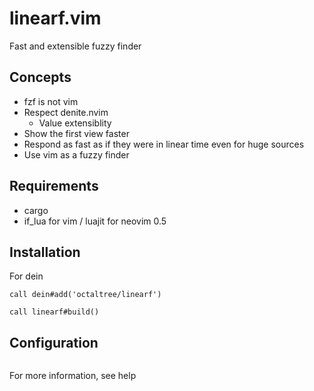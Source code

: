 # linearf.vim
Fast and extensible fuzzy finder

## Concepts
* fzf is not vim
* Respect denite.nvim
  - Value extensiblity
* Show the first view faster
* Respond as fast as if they were in linear time even for huge sources
* Use vim as a fuzzy finder

## Requirements
* cargo
* if_lua for vim / luajit for neovim 0.5

## Installation
For dein
```vim
call dein#add('octaltree/linearf')

call linearf#build()
```

## Configuration
```
```
For more information, see help
